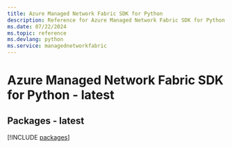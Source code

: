 ```yaml
---
title: Azure Managed Network Fabric SDK for Python
description: Reference for Azure Managed Network Fabric SDK for Python
ms.date: 07/22/2024
ms.topic: reference
ms.devlang: python
ms.service: managednetworkfabric
---
```

# Azure Managed Network Fabric SDK for Python - latest
## Packages - latest
[!INCLUDE [packages](managed-network-fabric-index.md)]